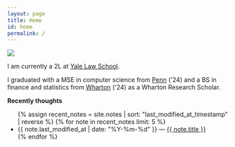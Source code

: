 ```yaml
---
layout: page
title: Home
id: home
permalink: /
---
```

<img src="{{ site.baseurl }}/assets/profile1.jpg" class="responsive-profile-image">

I am currently a 2L at [Yale Law School](https://law.yale.edu/). 

I graduated with a MSE in computer science from [Penn](https://www.upenn.edu/) ('24) and a BS in finance and statistics from [Wharton](https://www.wharton.upenn.edu/) ('24) as a Wharton Research Scholar. 

<strong>Recently thoughts</strong>

<ul>
  {% assign recent_notes = site.notes | sort: "last_modified_at_timestamp" | reverse %}
  {% for note in recent_notes limit: 5 %}
    <li>
      {{ note.last_modified_at | date: "%Y-%m-%d" }} — <a class="internal-link" href="{{ site.baseurl }}{{ note.url }}">{{ note.title }}</a>
    </li>
  {% endfor %}
</ul>

<style>
  .wrapper {
    max-width: 46em;
  }
</style>
